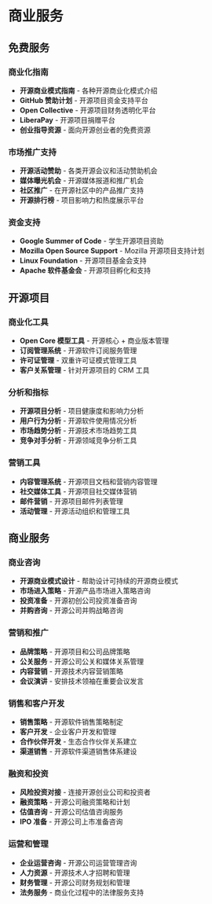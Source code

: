 # 商业服务

## 免费服务

### 商业化指南
- **开源商业模式指南** - 各种开源商业化模式介绍
- **GitHub 赞助计划** - 开源项目资金支持平台
- **Open Collective** - 开源项目财务透明化平台
- **LiberaPay** - 开源项目捐赠平台
- **创业指导资源** - 面向开源创业者的免费资源

### 市场推广支持
- **开源活动赞助** - 各类开源会议和活动赞助机会
- **媒体曝光机会** - 开源媒体报道和推广机会
- **社区推广** - 在开源社区中的产品推广支持
- **开源排行榜** - 项目影响力和热度展示平台

### 资金支持
- **Google Summer of Code** - 学生开源项目资助
- **Mozilla Open Source Support** - Mozilla 开源项目支持计划
- **Linux Foundation** - 开源项目基金会支持
- **Apache 软件基金会** - 开源项目孵化和支持

## 开源项目

### 商业化工具
- **Open Core 模型工具** - 开源核心 + 商业版本管理
- **订阅管理系统** - 开源软件订阅服务管理
- **许可证管理** - 双重许可证模式管理工具
- **客户关系管理** - 针对开源项目的 CRM 工具

### 分析和指标
- **开源项目分析** - 项目健康度和影响力分析
- **用户行为分析** - 开源软件使用情况分析
- **市场趋势分析** - 开源技术市场趋势工具
- **竞争对手分析** - 开源领域竞争分析工具

### 营销工具
- **内容管理系统** - 开源项目文档和营销内容管理
- **社交媒体工具** - 开源项目社交媒体营销
- **邮件营销** - 开源项目邮件列表管理
- **活动管理** - 开源活动组织和管理工具

## 商业服务

### 商业咨询
- **开源商业模式设计** - 帮助设计可持续的开源商业模式
- **市场进入策略** - 开源产品市场进入策略咨询
- **投资准备** - 开源初创公司投资准备咨询
- **并购咨询** - 开源公司并购战略咨询

### 营销和推广
- **品牌策略** - 开源项目和公司品牌策略
- **公关服务** - 开源公司公关和媒体关系管理
- **内容营销** - 开源技术内容营销策略
- **会议演讲** - 安排技术领袖在重要会议发言

### 销售和客户开发
- **销售策略** - 开源软件销售策略制定
- **客户开发** - 企业客户开发和管理
- **合作伙伴开发** - 生态合作伙伴关系建立
- **渠道销售** - 开源软件渠道销售体系建设

### 融资和投资
- **风险投资对接** - 连接开源创业公司和投资者
- **融资策略** - 开源公司融资策略和计划
- **估值咨询** - 开源公司估值咨询服务
- **IPO 准备** - 开源公司上市准备咨询

### 运营和管理
- **企业运营咨询** - 开源公司运营管理咨询
- **人力资源** - 开源技术人才招聘和管理
- **财务管理** - 开源公司财务规划和管理
- **法务服务** - 商业化过程中的法律服务支持